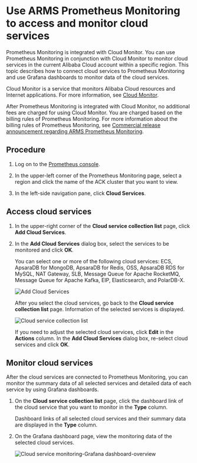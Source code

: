 # Use ARMS Prometheus Monitoring to access and monitor cloud services

Prometheus Monitoring is integrated with Cloud Monitor. You can use Prometheus Monitoring in conjunction with Cloud Monitor to monitor cloud services in the current Alibaba Cloud account within a specific region. This topic describes how to connect cloud services to Prometheus Monitoring and use Grafana dashboards to monitor data of the cloud services.

Cloud Monitor is a service that monitors Alibaba Cloud resources and Internet applications. For more information, see [Cloud Monitor](https://www.aliyun.com/product/jiankong).

After Prometheus Monitoring is integrated with Cloud Monitor, no additional fees are charged for using Cloud Monitor. You are charged based on the billing rules of Prometheus Monitoring. For more information about the billing rules of Prometheus Monitoring, see [Commercial release announcement regarding ARMS Prometheus Monitoring]().

## Procedure

1.  Log on to the [Prometheus console](https://prometheus.console.aliyun.com/#/home).

2.  In the upper-left corner of the Prometheus Monitoring page, select a region and click the name of the ACK cluster that you want to view.

3.  In the left-side navigation pane, click **Cloud Services**.


## Access cloud services

1.  In the upper-right corner of the **Cloud service collection list** page, click **Add Cloud Services**.

2.  In the **Add Cloud Services** dialog box, select the services to be monitored and click **OK**.

    You can select one or more of the following cloud services: ECS, ApsaraDB for MongoDB, ApsaraDB for Redis, OSS, ApsaraDB RDS for MySQL, NAT Gateway, SLB, Message Queue for Apache RocketMQ, Message Queue for Apache Kafka, EIP, Elasticsearch, and PolarDB-X.

    ![Add Cloud Services](https://static-aliyun-doc.oss-accelerate.aliyuncs.com/assets/img/en-US/6982672161/p184987.png)

    After you select the cloud services, go back to the **Cloud service collection list** page. Information of the selected services is displayed.

    ![Cloud service collection list](https://static-aliyun-doc.oss-accelerate.aliyuncs.com/assets/img/en-US/6982672161/p184990.png)

    If you need to adjust the selected cloud services, click **Edit** in the **Actions** column. In the **Add Cloud Services** dialog box, re-select cloud services and click **OK**.


## Monitor cloud services

After the cloud services are connected to Prometheus Monitoring, you can monitor the summary data of all selected services and detailed data of each service by using Grafana dashboards.

1.  On the **Cloud service collection list** page, click the dashboard link of the cloud service that you want to monitor in the **Type** column.

    Dashboard links of all selected cloud services and their summary data are displayed in the **Type** column.

2.  On the Grafana dashboard page, view the monitoring data of the selected cloud services.

    ![Cloud service monitoring-Grafana dashboard-overview](https://static-aliyun-doc.oss-accelerate.aliyuncs.com/assets/img/en-US/6629468061/p185064.png)


